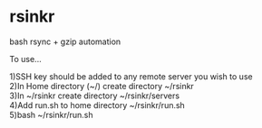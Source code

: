 # rsinkr
bash rsync + gzip automation

To use...

1)SSH key should be added to any remote server you wish to use <br />
2)In Home directory (~/) create directory ~/rsinkr <br />
3)In ~/rsinkr create directory ~/rsinkr/servers <br />
4)Add run.sh to home directory ~/rsinkr/run.sh <br />
5)bash ~/rsinkr/run.sh <br />

